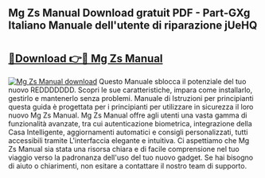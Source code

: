 ## Mg Zs Manual Download gratuit PDF - Part-GXg Italiano Manuale dell'utente di riparazione jUeHQ

# <h2><a href="http://dfbdzs7.blite.top/?on=Mg+Zs+Manual">🔗Download 👉🔴 Mg Zs Manual</a></h2>

[![Mg Zs Manual download](https://i.imgur.com/lujVjoI.png)](http://dfbdzs7.blite.top/?on=Mg+Zs+Manual)
Questo Manuale sblocca il potenziale del tuo nuovo REDDDDDDD. Scopri le sue caratteristiche, impara come installarlo, gestirlo e mantenerlo senza problemi. Manuale di Istruzioni per principianti questa guida è progettata per i principianti per utilizzare in sicurezza il loro nuovo Mg Zs Manual. Mg Zs Manual offre agli utenti una vasta gamma di funzionalità avanzate, tra cui autenticazione biometrica, integrazione della Casa Intelligente, aggiornamenti automatici e consigli personalizzati, tutti accessibili tramite L'interfaccia elegante e intuitiva. Ci aspettiamo che Mg Zs Manual sia stata una risorsa chiara e di facile comprensione nel tuo viaggio verso la padronanza dell'uso del tuo nuovo gadget. Se hai bisogno di aiuto o chiarimenti, non esitare a contattare il nostro team di supporto.

